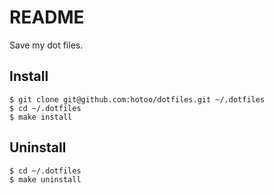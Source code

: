 
# README

Save my dot files.

## Install

```
$ git clone git@github.com:hotoo/dotfiles.git ~/.dotfiles
$ cd ~/.dotfiles
$ make install
```

## Uninstall

```
$ cd ~/.dotfiles
$ make uninstall
```
